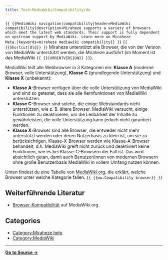 ```yaml
---
title: Tech:MediaWiki/Compatibility/de
---
```


 `{{ {{MediaWiki navigation|compatibility|header=MediaWiki compatibility|description=Miraheze supports a variety of browsers which meet the latest web standards. Their support is fully dependent on upstream support by MediaWiki. Learn more on Miraheze Meta.|keywords=miraheze mediawiki compatibility}} }}` `{{ {{Shortcut|Old}} }}`
Miraheze unterstützt alle Browser, die von der Version von MediaWiki unterstützt werden, die Miraheze ausführt (im Moment ist das MediaWiki `{{ {{CURRENTVERSION}} }}`).

MediaWiki teilt alle Webbrowser in 3 Kategorien ein: **Klasse A** (moderne Browser, volle Unterstützung), **Klasse C** (grundlegende Unterstützung) und **Klasse X** (unbekannt):

* **Klasse A**-Browser verfügen über die volle Unterstützung von MediaWiki und sind so getestet, dass sie alle Kernfunktionen von MediaWiki unterstützen.
* **Klasse C**-Browser sind solche, die einige Webstandards nicht unterstützen, wie z. B. ältere Browser. MediaWiki versucht, einige Funktionen zu deaktivieren, um die Lesbarkeit der Inhalte zu gewährleisten, die volle Unterstützung kann jedoch nicht garantiert werden.
* **Klasse X**-Browser sind alle Browser, die entweder nicht mehr unterstützt werden oder deren Nutzerbasis zu klein ist, um sie zu berücksichtigen. Klasse-X-Browser werden wie Klasse-A-Browser behandelt, d.h. MediaWiki greift nicht zurück und deaktiviert keine Funktionen, wie es bei Klasse-C-Browsern der Fall ist. Das wird absichtlich getan, damit auch Benutzer/innen von modernen Browsern ohne große Benutzerbasis MediaWiki in vollem Umfang nutzen können.

Unten findest du eine Tabelle von [MediaWiki.org](https://meta.miraheze.org/wiki/mw:), die erklärt, welche Browser unter welche Kategorie fallen. `{{ {{mw:Compatibility browser}} }}`

## Weiterführende Literatur 

* [Browser-Kompatibilität](https://meta.miraheze.org/wiki/mw:Compatibility#Browsers) auf MediaWiki.org.

## Categories

* [Category:Miraheze help](https://meta.miraheze.org/wiki/Category:Miraheze_help)
* [Category:MediaWiki](https://meta.miraheze.org/wiki/Category:MediaWiki)



----
**[Go to Source &rarr;](https://meta.miraheze.org/wiki/Tech:MediaWiki/Compatibility/de)**